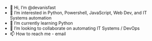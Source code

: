 - 👋 Hi, I’m @devanisfast
- 👀 I’m interested in Python, Powershell, JavaScript, Web Dev, and IT Systems automation
- 🌱 I’m currently learning Python
- 💞️ I’m looking to collaborate on automating IT Systems / DevOps
- 📫 How to reach me - email

<!---
devanisfast/devanisfast is a ✨ special ✨ repository because its `README.md` (this file) appears on your GitHub profile.
You can click the Preview link to take a look at your changes.
--->
